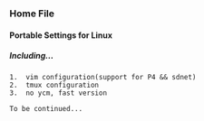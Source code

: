 ###     Home File

####    Portable Settings for Linux

#####   Including...
    1.  vim configuration(support for P4 && sdnet)
    2.  tmux configuration
    3.  no ycm, fast version
    
    To be continued...
